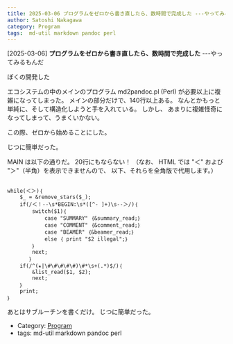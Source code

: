 ```yaml
---
title: 2025-03-06 プログラムをゼロから書き直したら、数時間で完成した ---やってみるもんだ
author: Satoshi Nakagawa
category: Program
tags:  md-util markdown pandoc perl
---
```


[2025-03-06] **プログラムをゼロから書き直したら、数時間で完成した**  ---やってみるもんだ

 ぼくの開発した

エコシステムの中のメインのプログラム md2pandoc.pl (Perl)
が必要以上に複雑になってしまった。
メインの部分だけで、140行以上ある。
なんとかもっと単純に、そして構造化しようと手を入れている。
しかし、
あまりに複雑怪奇になってしまって、うまくいかない。

 この際、ゼロから始めることにした。

 じつに簡単だった。

 MAIN は以下の通りだ。
20行にもならない！
（なお、
HTML では "＜" および "＞"（半角）を表示できませんので、
以下、それらを全角版で代用します。）

```

while(＜＞)｛
    $_ = &remove_stars($_);
    if(/＜！--\s*BEGIN:\s*([^- ]+)\s--＞/)｛
        switch($1)｛
            case "SUMMARY" ｛&summary_read;｝
            case "COMMENT" ｛&comment_read;｝
            case "BEAMER" ｛&beamer_read;｝
            else ｛ print "$2 illegal";｝
        ｝
        next;
       ｝
    if(/^(★|\#\#\#\#\#)\#*\s+(.*)$/)｛
        &list_read($1, $2);
        next;
    ｝
    print;
｝

```

 あとはサブルーチンを書くだけ。
じつに簡単だった。

- Category: [Program](https://merapano.github.io/categories.html#Program)
- tags:  md-util markdown pandoc perl
